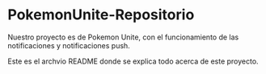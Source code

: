 # PokemonUnite-Repositorio
Nuestro proyecto es de Pokemon Unite, con el funcionamiento de las notificaciones y notificaciones push.

Este es el archvio README donde se explica todo acerca de este proyecto.
